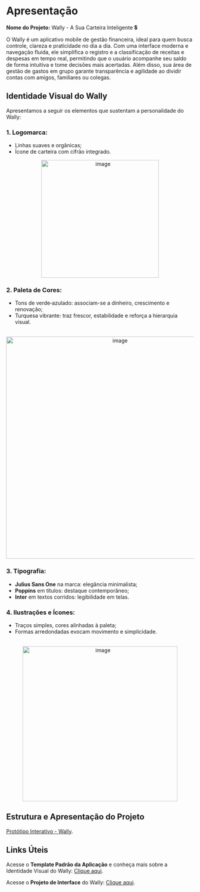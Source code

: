 # Apresentação

**Nome do Projeto:** Wally - A Sua Carteira Inteligente 💲 

O Wally é um aplicativo mobile de gestão financeira, ideal para quem busca controle, clareza e praticidade no dia a dia. Com uma interface moderna e navegação fluida, ele simplifica o registro e a classificação de receitas e despesas em tempo real, permitindo que o usuário acompanhe seu saldo de forma intuitiva e tome decisões mais acertadas. Além disso, sua área de gestão de gastos em grupo garante transparência e agilidade ao dividir contas com amigos, familiares ou colegas. 

## Identidade Visual do Wally

Apresentamos a seguir os elementos que sustentam a personalidade do Wally:

### 1. Logomarca:

- Linhas suaves e orgânicas;
- Ícone de carteira com cifrão integrado.

<div align="center">
<img width="316" alt="image" src="https://github.com/user-attachments/assets/b771c1a8-d771-4380-834a-ad678e378283" />
</div>


### 2. Paleta de Cores:

- Tons de verde‑azulado: associam-se a dinheiro, crescimento e renovação;
- Turquesa vibrante: traz frescor, estabilidade e reforça a hierarquia visual.

<br>

<div align="center">
<img width="596" alt="image" src="https://github.com/user-attachments/assets/38a875f7-4eed-45a7-bae0-decb9789675e" />
</div>


### 3. Tipografia:

- **Julius Sans One** na marca: elegância minimalista;
- **Poppins** em títulos: destaque contemporâneo;
- **Inter** em textos corridos: legibilidade em telas.

### 4. Ilustrações e Ícones:

- Traços simples, cores alinhadas à paleta;
- Formas arredondadas evocam movimento e simplicidade.

<br>

<div align="center">
<img width="416" alt="image" src="https://github.com/user-attachments/assets/d7ef6c34-4e5c-41d1-b10a-3f0229c49493" />
</div>



## Estrutura e Apresentação do Projeto

[Protótipo Interativo - Wally](https://www.figma.com/proto/MiuZNsY107HDiJqKnMdyIm/Projeto-Wally?page-id=0%3A1&node-id=1-14&viewport=215%2C293%2C0.81&t=uLjzv6SkBrleFN8Z-1&scaling=min-zoom&content-scaling=fixed&starting-point-node-id=1%3A14).

## Links Úteis

Acesse o **Template Padrão da Aplicação** e conheça mais sobre a Identidade Visual do Wally: [Clique aqui](https://github.com/ICEI-PUC-Minas-PMV-ADS/pmv-ads-2025-1-e3-proj-mov-t2-wally/blob/main/docs/06-Template%20Padr%C3%A3o%20da%20Aplica%C3%A7%C3%A3o.md).

Acesse o **Projeto de Interface** do Wally: [Clique aqui](https://github.com/ICEI-PUC-Minas-PMV-ADS/pmv-ads-2025-1-e3-proj-mov-t2-wally/blob/main/docs/04-Projeto%20de%20Interface.md).

